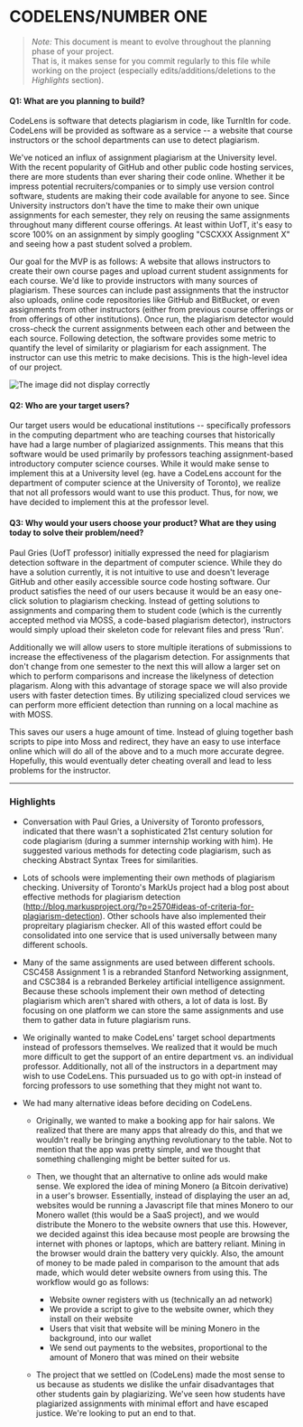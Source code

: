 # CODELENS/NUMBER ONE

 > _Note:_ This document is meant to evolve throughout the planning phase of your project.    
 > That is, it makes sense for you commit regularly to this file while working on the project (especially edits/additions/deletions to the _Highlights_ section).

#### Q1: What are you planning to build?

CodeLens is software that detects plagiarism in code, like TurnItIn for code. CodeLens will be provided as software as a service -- a website that course instructors or the school departments can use to detect plagiarism.

We've noticed an influx of assignment plagiarism at the University level. With the recent popularity of GitHub and other public code hosting services, there are more students than ever sharing their code online. Whether it be impress potential recruiters/companies or to simply use version control software, students are making their code available for anyone to see. Since University instructors don't have the time to make their own unique assignments for each semester, they rely on reusing the same assignments throughout many different course offerings. At least within UofT, it's easy to score 100% on an assignment by simply googling "CSCXXX Assignment X" and seeing how a past student solved a problem.

Our goal for the MVP is as follows: A website that allows instructors to create their own course pages and upload current student assignments for each course. We'd like to provide instructors with many sources of plagiarism. These sources can include past assignments that the instructor also uploads, online code repositories like GitHub and BitBucket, or even assignments from other instructors (either from previous course offerings or from offerings of other institutions). Once run, the plagiarism detector would cross-check the current assignments between each other and between the each source. Following detection, the software provides some metric to quantify the level of similarity or plagiarism for each assignment. The instructor can use this metric to make decisions. This is the high-level idea of our project.

![The image did not display correctly](https://i.imgur.com/5W8Iy5T.jpg "Layout")

#### Q2: Who are your target users?

Our target users would be educational institutions -- specifically professors in the computing department who are teaching courses that historically have had a large number of plagiarized assignments. This means that this software would be used primarily by professors teaching assignment-based introductory computer science courses. While it would make sense to implement this at a University level (eg. have a CodeLens account for the department of computer science at the University of Toronto), we realize that not all professors would want to use this product. Thus, for now, we have decided to implement this at the professor level.

#### Q3: Why would your users choose your product? What are they using today to solve their problem/need?

Paul Gries (UofT professor) initially expressed the need for plagiarism detection software in the department of computer science. While they do have a solution currently, it is not intuitive to use and doesn't leverage GitHub and other easily accessible source code hosting software. Our product satisfies the need of our users because it would be an easy one-click solution to plagiarism checking. Instead of getting solutions to assignments and comparing them to student code (which is the currently accepted method via MOSS, a code-based plagiarism detector), instructors would simply upload their skeleton code for relevant files and press 'Run'.

Additionally we will allow users to store multiple iterations of submissions to increase the effectiveness of the plagarism detection. For assignments that don't change from one semester to the next this will allow a larger set on which to perform comparisons and increase the likelyness of detection plagarism. Along with this advantage of storage space we will also provide users with faster detection times. By utilizing specialized cloud services we can perform more efficient detection than running on a local machine as with MOSS.

This saves our users a huge amount of time. Instead of gluing together bash scripts to pipe into Moss and redirect, they have an easy to use interface online which will do all of the above and to a much more accurate degree. Hopefully, this would eventually deter cheating overall and lead to less problems for the instructor.

----

### Highlights

- Conversation with Paul Gries, a University of Toronto professors, indicated that there wasn't a sophisticated 21st century solution for code plagiarism (during a summer internship working with him). He suggested various methods for detecting code plagiarism, such as checking Abstract Syntax Trees for similarities.

- Lots of schools were implementing their own methods of plagiarism checking. University of Toronto's MarkUs project had a blog post about effective methods for plagiarism detection (http://blog.markusproject.org/?p=2570#ideas-of-criteria-for-plagiarism-detection). Other schools have also implemented their propreitary plagiarism checker. All of this wasted effort could be consolidated into one service that is used universally between many different schools.

- Many of the same assignments are used between different schools. CSC458 Assignment 1 is a rebranded Stanford Networking assignment, and CSC384 is a rebranded Berkeley artificial intelligence assignment. Because these schools implement their own method of detecting plagiarism which aren't shared with others, a lot of data is lost. By focusing on one platform we can store the same assignments and use them to gather data in future plagiarism runs.

- We originally wanted to make CodeLens' target school departments instead of professors themselves. We realized that it would be much more difficult to get the support of an entire department vs. an individual professor. Additionally, not all of the instructors in a department may wish to use CodeLens. This pursuaded us to go with opt-in instead of forcing professors to use something that they might not want to.

- We had many alternative ideas before deciding on CodeLens.

  - Originally, we wanted to make a booking app for hair salons. We realized that there are many apps that already do this, and that we wouldn't really be bringing anything revolutionary to the table. Not to mention that the app was pretty simple, and we thought that something challenging might be better suited for us.

  - Then, we thought that an alternative to online ads would make sense. We explored the idea of mining Monero (a Bitcoin derivative) in a user's browser. Essentially, instead of displaying the user an ad, websites would be running a Javascript file that mines Monero to our Monero wallet (this would be a SaaS project), and we would distribute the Monero to the website owners that use this. However, we decided against this idea because most people are browsing the internet with phones or laptops, which are battery reliant. Mining in the browser would drain the battery very quickly. Also, the amount of money to be made paled in comparison to the amount that ads made, which would deter website owners from using this. The workflow would go as follows:
     - Website owner registers with us (technically an ad network)
     - We provide a script to give to the website owner, which they install on their website
     - Users that visit that website will be mining Monero in the background, into our wallet
     - We send out payments to the websites, proportional to the amount of Monero that was mined on their website

  - The project that we settled on (CodeLens) made the most sense to us because as students we dislike the unfair disadvantages that other students gain by plagiarizing. We've seen how students have plagiarized assignments with minimal effort and have escaped justice. We're looking to put an end to that.
